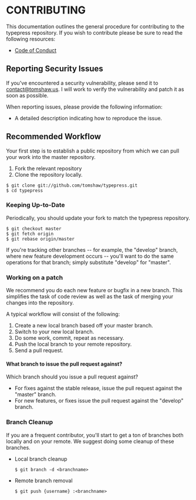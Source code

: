 # CONTRIBUTING

This documentation outlines the general procedure for contributing to the typepress repository. If you wish to contribute please be sure to read the following resources:

 - [Code of Conduct](CODE_OF_CONDUCT.md)

## Reporting Security Issues

If you've encountered a security vulnerability, please send it to [contact@tomshaw.us](mailto:contact@tomshaw.us). I will work to verify the vulnerability and patch it as soon as possible.

When reporting issues, please provide the following information:

- A detailed description indicating how to reproduce the issue.

## Recommended Workflow 

Your first step is to establish a public repository from which we can pull your work into the master repository.

1. Fork the relevant repository
2. Clone the repository locally.

```console
$ git clone git://github.com/tomshaw/typepress.git
$ cd typepress
```

### Keeping Up-to-Date

Periodically, you should update your fork to match the typepress repository.

```console
$ git checkout master
$ git fetch origin
$ git rebase origin/master
```

If you're tracking other branches -- for example, the "develop" branch, where new feature development occurs -- you'll want to do the same operations for that branch; simply substitute "develop" for "master".

### Working on a patch

We recommend you do each new feature or bugfix in a new branch. This simplifies the task of code review as well as the task of merging your changes into the repository.

A typical workflow will consist of the following:

1. Create a new local branch based off your master branch.
2. Switch to your new local branch.
3. Do some work, commit, repeat as necessary.
4. Push the local branch to your remote repository.
5. Send a pull request.

#### What branch to issue the pull request against?

Which branch should you issue a pull request against?

- For fixes against the stable release, issue the pull request against the "master" branch.
- For new features, or fixes issue the pull request against the "develop" branch.

### Branch Cleanup

If you are a frequent contributor, you'll start to get a ton of branches both locally and on your remote. We suggest doing some cleanup of these branches.

-  Local branch cleanup

   ```console
   $ git branch -d <branchname>
   ```

-  Remote branch removal

   ```console
   $ git push {username} :<branchname>
   ```
